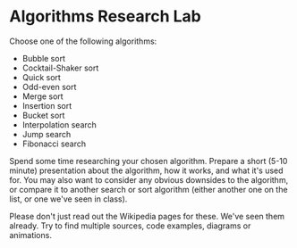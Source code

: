 # Algorithms Research Lab

Choose one of the following algorithms:

* Bubble sort
* Cocktail-Shaker sort
* Quick sort
* Odd-even sort
* Merge sort
* Insertion sort
* Bucket sort
* Interpolation search
* Jump search
* Fibonacci search

Spend some time researching your chosen algorithm. Prepare a short (5-10 minute)
presentation about the algorithm, how it works, and what it's used for. You
may also want to consider any obvious downsides to the algorithm, or compare it
to another search or sort algorithm (either another one on the list, or one we've
seen in class).

Please don't just read out the Wikipedia pages for these. We've seen them already. Try to find multiple sources, code examples, diagrams or animations.
